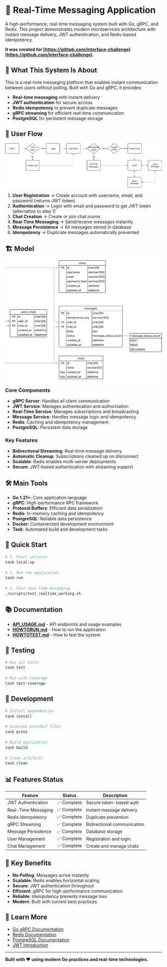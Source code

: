 # 🚀 **Real-Time Messaging Application**

A high-performance, real-time messaging system built with Go, gRPC, and Redis. This project demonstrates modern microservices architecture with instant message delivery, JWT authentication, and Redis-based idempotency.

**It was created for [https://github.com/interface-challenge](https://github.com/interface-challenge).**

## 🎯 **What This System Is About**

This is a real-time messaging platform that enables instant communication between users without polling. Built with Go and gRPC, it provides:

- **Real-time messaging** with instant delivery
- **JWT authentication** for secure access
- **Redis idempotency** to prevent duplicate messages
- **gRPC streaming** for efficient real-time communication
- **PostgreSQL** for persistent message storage

## 🔄 **User Flow**

![User Flow](docs/user-flow.png)

1. **User Registration** → Create account with username, email, and password (returns JWT token)
2. **Authentication** → Login with email and password to get JWT token (alternative to step 1)
3. **Chat Creation** → Create or join chat rooms
4. **Real-Time Messaging** → Send/receive messages instantly
5. **Message Persistence** → All messages stored in database
6. **Idempotency** → Duplicate messages automatically prevented

## 🏗 **Model**

![Model](docs/models.png)

### **Core Components**
- **gRPC Server**: Handles all client communication
- **JWT Service**: Manages authentication and authorization
- **Real-Time Service**: Manages subscriptions and broadcasting
- **Message Service**: Handles message logic and idempotency
- **Redis**: Caching and idempotency management
- **PostgreSQL**: Persistent data storage

### **Key Features**
- **Bidirectional Streaming**: Real-time message delivery
- **Automatic Cleanup**: Subscriptions cleaned up on disconnect
- **Scalable**: Redis enables multi-server deployments
- **Secure**: JWT-based authentication with streaming support

## 🛠 **Main Tools**

- **Go 1.21+**: Core application language
- **gRPC**: High-performance RPC framework
- **Protocol Buffers**: Efficient data serialization
- **Redis**: In-memory caching and idempotency
- **PostgreSQL**: Reliable data persistence
- **Docker**: Containerized development environment
- **Task**: Automated build and development tasks

## 🚀 **Quick Start**

```bash
# 1. Start services
task local-up

# 2. Run the application
task run

# 3. Test real-time messaging
./scripts/test_realtime_working.sh
```

## 📚 **Documentation**

- **[API_USAGE.md](docs/API_USAGE.md)** - API endpoints and usage examples
- **[HOWTORUN.md](docs/HOWTORUN.md)** - How to run the application
- **[HOWTOTEST.md](docs/HOWTOTEST.md)** - How to test the system

## 🧪 **Testing**

```bash
# Run all tests
task test

# Run with coverage
task test-coverage
```

## 🔧 **Development**

```bash
# Install dependencies
task install

# Generate protobuf files
task proto

# Build application
task build

# Clean artifacts
task clean
```

## 📊 **Features Status**

| Feature | Status | Description |
|---------|--------|-------------|
| JWT Authentication | ✅ Complete | Secure token-based auth |
| Real-Time Messaging | ✅ Complete | Instant message delivery |
| Redis Idempotency | ✅ Complete | Duplicate prevention |
| gRPC Streaming | ✅ Complete | Bidirectional communication |
| Message Persistence | ✅ Complete | Database storage |
| User Management | ✅ Complete | Registration and login |
| Chat Management | ✅ Complete | Create and manage chats |

## 🌟 **Key Benefits**

- **No Polling**: Messages arrive instantly
- **Scalable**: Redis enables horizontal scaling
- **Secure**: JWT authentication throughout
- **Efficient**: gRPC for high-performance communication
- **Reliable**: Idempotency prevents message loss
- **Modern**: Built with current best practices

## 📖 **Learn More**

- [Go gRPC Documentation](https://grpc.io/docs/languages/go/)
- [Redis Documentation](https://redis.io/documentation)
- [PostgreSQL Documentation](https://www.postgresql.org/docs/)
- [JWT Introduction](https://jwt.io/introduction)

---

**Built with ❤️ using modern Go practices and real-time technologies.**